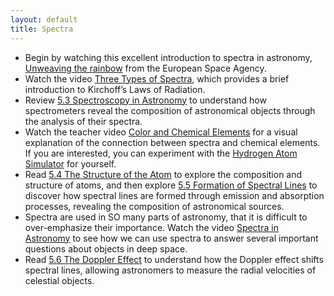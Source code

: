 ```yaml
---
layout: default
title: Spectra
---
```


- Begin by watching this excellent introduction to spectra in astronomy, [Unweaving the rainbow](https://youtu.be/Qy8qlsVvVTc?si=XpXdwWAkJSLHN6Cu) from the European Space Agency. 
- Watch the video [Three Types of Spectra](https://www.youtube.com/watch?v=sjMBykTz66I), which provides a brief introduction to Kirchoff’s Laws of Radiation. 
- Review [5.3 Spectroscopy in Astronomy](https://openstax.org/books/astronomy-2e/pages/5-3-spectroscopy-in-astronomy) to understand how spectrometers reveal the composition of astronomical objects through the analysis of their spectra.
- Watch the teacher video [Color and Chemical Elements](https://www.youtube.com/watch?v=gcwvbwV_TWQ) for a visual explanation of the connection between spectra and chemical elements. If you are interested, you can experiment with the [Hydrogen Atom Simulator](https://storage.googleapis.com/avh-sims/astroUNL/naap/hydrogen/animations/hydrogen_atom.html) for yourself. 
- Read [5.4 The Structure of the Atom](https://openstax.org/books/astronomy-2e/pages/5-4-the-structure-of-the-atom) to explore the composition and structure of atoms, and then explore [5.5 Formation of Spectral Lines](https://openstax.org/books/astronomy-2e/pages/5-5-formation-of-spectral-lines) to discover how spectral lines are formed through emission and absorption processes, revealing the composition of astronomical sources.
- Spectra are used in SO many parts of astronomy, that it is difficult to over-emphasize their importance. Watch the video [Spectra in Astronomy](https://youtu.be/OhbjNbvpLcI?si=_VYYVBJK-PqNq3Dq) to see how we can use spectra to answer several important questions about objects in deep space. 
- Read [5.6 The Doppler Effect](https://openstax.org/books/astronomy-2e/pages/5-6-the-doppler-effect) to understand how the Doppler effect shifts spectral lines, allowing astronomers to measure the radial velocities of celestial objects.
